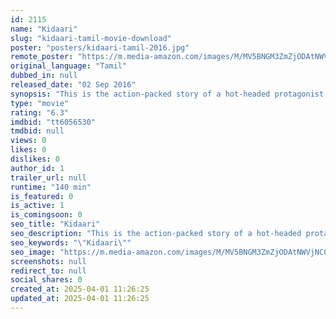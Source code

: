```yaml
---
id: 2115
name: "Kidaari"
slug: "kidaari-tamil-movie-download"
poster: "posters/kidaari-tamil-2016.jpg"
remote_poster: "https://m.media-amazon.com/images/M/MV5BNGM3ZmZjODAtNWVjNC00ZTE2LTkxM2QtZWU2OWVjZTBkODNiXkEyXkFqcGdeQXVyMTEzNzg0Mjkx._V1_SX300.jpg"
original_language: "Tamil"
dubbed_in: null
released_date: "02 Sep 2016"
synopsis: "This is the action-packed story of a hot-headed protagonist looking to solve the murder of his godfather. There are multiple suspects, each of whom has strong motives for the deed."
type: "movie"
rating: "6.3"
imdbid: "tt6056530"
tmdbid: null
views: 0
likes: 0
dislikes: 0
author_id: 1
trailer_url: null
runtime: "140 min"
is_featured: 0
is_active: 1
is_comingsoon: 0
seo_title: "Kidaari"
seo_description: "This is the action-packed story of a hot-headed protagonist looking to solve the murder of his godfather. There are multiple suspects, each of whom has strong motives for the deed."
seo_keywords: "\"Kidaari\""
seo_image: "https://m.media-amazon.com/images/M/MV5BNGM3ZmZjODAtNWVjNC00ZTE2LTkxM2QtZWU2OWVjZTBkODNiXkEyXkFqcGdeQXVyMTEzNzg0Mjkx._V1_SX300.jpg"
screenshots: null
redirect_to: null
social_shares: 0
created_at: 2025-04-01 11:26:25
updated_at: 2025-04-01 11:26:25
---
```


